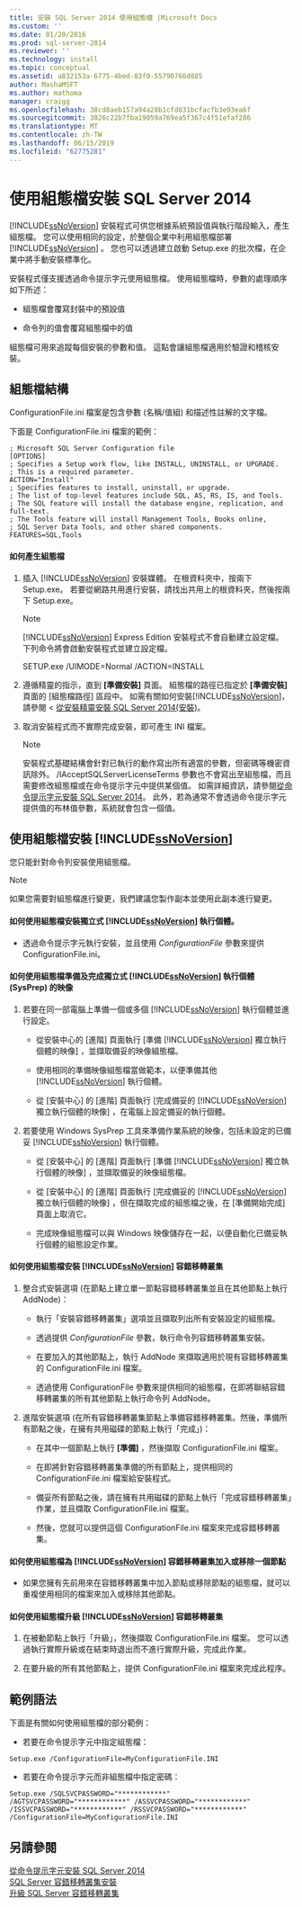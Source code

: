 ```yaml
---
title: 安裝 SQL Server 2014 使用組態檔 |Microsoft Docs
ms.custom: ''
ms.date: 01/20/2016
ms.prod: sql-server-2014
ms.reviewer: ''
ms.technology: install
ms.topic: conceptual
ms.assetid: a832153a-6775-4bed-83f0-55790766d885
author: MashaMSFT
ms.author: mathoma
manager: craigg
ms.openlocfilehash: 38cd8aeb157a94a28b1cfd831bcfacfb3e93ea6f
ms.sourcegitcommit: 3026c22b7fba19059a769ea5f367c4f51efaf286
ms.translationtype: MT
ms.contentlocale: zh-TW
ms.lasthandoff: 06/15/2019
ms.locfileid: "62775281"
---
```

# <a name="install-sql-server-2014-using-a-configuration-file"></a>使用組態檔安裝 SQL Server 2014
  [!INCLUDE[ssNoVersion](../../includes/ssnoversion-md.md)] 安裝程式可供您根據系統預設值與執行階段輸入，產生組態檔。 您可以使用相同的設定，於整個企業中利用組態檔部署 [!INCLUDE[ssNoVersion](../../includes/ssnoversion-md.md)] 。 您也可以透過建立啟動 Setup.exe 的批次檔，在企業中將手動安裝標準化。  
  
 安裝程式僅支援透過命令提示字元使用組態檔。 使用組態檔時，參數的處理順序如下所述：  
  
-   組態檔會覆寫封裝中的預設值  
  
-   命令列的值會覆寫組態檔中的值  
  
 組態檔可用來追蹤每個安裝的參數和值。 這點會讓組態檔適用於驗證和稽核安裝。  
  
## <a name="configuration-file-structure"></a>組態檔結構  
 ConfigurationFile.ini 檔案是包含參數 (名稱/值組) 和描述性註解的文字檔。  
  
 下面是 ConfigurationFile.ini 檔案的範例：  
  
```  
; Microsoft SQL Server Configuration file  
[OPTIONS]  
; Specifies a Setup work flow, like INSTALL, UNINSTALL, or UPGRADE.   
; This is a required parameter.   
ACTION="Install"  
; Specifies features to install, uninstall, or upgrade.   
; The list of top-level features include SQL, AS, RS, IS, and Tools.   
; The SQL feature will install the database engine, replication, and full-text.   
; The Tools feature will install Management Tools, Books online,   
; SQL Server Data Tools, and other shared components.   
FEATURES=SQL,Tools  
```  
  
#### <a name="how-to-generate-a-configuration-file"></a>如何產生組態檔  
  
1.  插入 [!INCLUDE[ssNoVersion](../../includes/ssnoversion-md.md)] 安裝媒體。 在根資料夾中，按兩下 Setup.exe。 若要從網路共用進行安裝，請找出共用上的根資料夾，然後按兩下 Setup.exe。  
  
    > [!NOTE]  
    >  [!INCLUDE[ssNoVersion](../../includes/ssnoversion-md.md)] Express Edition 安裝程式不會自動建立設定檔。 下列命令將會啟動安裝程式並建立設定檔。  
    >   
    >  SETUP.exe /UIMODE=Normal /ACTION=INSTALL  
  
2.  遵循精靈的指示，直到 **[準備安裝]** 頁面。 組態檔的路徑已指定於 **[準備安裝]** 頁面的 [組態檔路徑] 區段中。 如需有關如何安裝[!INCLUDE[ssNoVersion](../../includes/ssnoversion-md.md)]，請參閱 <<c2> [ 從安裝精靈安裝 SQL Server 2014&#40;安裝&#41;](install-sql-server-from-the-installation-wizard-setup.md)。</c2>  
  
3.  取消安裝程式而不實際完成安裝，即可產生 INI 檔案。  
  
    > [!NOTE]  
    >  安裝程式基礎結構會針對已執行的動作寫出所有適當的參數，但密碼等機密資訊除外。 /IAcceptSQLServerLicenseTerms 參數也不會寫出至組態檔，而且需要修改組態檔或在命令提示字元中提供某個值。 如需詳細資訊，請參閱[從命令提示字元安裝 SQL Server 2014](install-sql-server-from-the-command-prompt.md)。 此外，若為通常不會透過命令提示字元提供值的布林值參數，系統就會包含一個值。  
  
## <a name="using-the-configuration-file-to-install-includessnoversionincludesssnoversion-mdmd"></a>使用組態檔安裝 [!INCLUDE[ssNoVersion](../../includes/ssnoversion-md.md)]  
 您只能針對命令列安裝使用組態檔。  
  
> [!NOTE]  
>  如果您需要對組態檔進行變更，我們建議您製作副本並使用此副本進行變更。  
  
#### <a name="how-to-use-a-configuration-file-to-install-a-stand-alone-includessnoversionincludesssnoversion-mdmd-instance"></a>如何使用組態檔安裝獨立式 [!INCLUDE[ssNoVersion](../../includes/ssnoversion-md.md)] 執行個體。  
  
-   透過命令提示字元執行安裝，並且使用 *ConfigurationFile* 參數來提供 ConfigurationFile.ini。  
  
#### <a name="how-to-use-a-configuration-file-to-prepare-and-complete-an-image-of-a-stand-alone-includessnoversionincludesssnoversion-mdmd-instance-sysprep"></a>如何使用組態檔準備及完成獨立式 [!INCLUDE[ssNoVersion](../../includes/ssnoversion-md.md)] 執行個體 (SysPrep) 的映像  
  
1.  若要在同一部電腦上準備一個或多個 [!INCLUDE[ssNoVersion](../../includes/ssnoversion-md.md)] 執行個體並進行設定。  
  
    -   從安裝中心的 [進階]  頁面執行 [準備 [!INCLUDE[ssNoVersion](../../includes/ssnoversion-md.md)] 獨立執行個體的映像]  ，並擷取備妥的映像組態檔。  
  
    -   使用相同的準備映像組態檔當做範本，以便準備其他 [!INCLUDE[ssNoVersion](../../includes/ssnoversion-md.md)] 執行個體。  
  
    -   從 [安裝中心] 的 [進階]  頁面執行 [完成備妥的 [!INCLUDE[ssNoVersion](../../includes/ssnoversion-md.md)] 獨立執行個體的映像]  ，在電腦上設定備妥的執行個體。  
  
2.  若要使用 Windows SysPrep 工具來準備作業系統的映像，包括未設定的已備妥 [!INCLUDE[ssNoVersion](../../includes/ssnoversion-md.md)] 執行個體。  
  
    -   從 [安裝中心] 的 [進階] 頁面執行 [準備 [!INCLUDE[ssNoVersion](../../includes/ssnoversion-md.md)] 獨立執行個體的映像]  ，並擷取備妥的映像組態檔。  
  
    -   從 [安裝中心] 的 [進階]  頁面執行 [完成備妥的 [!INCLUDE[ssNoVersion](../../includes/ssnoversion-md.md)] 獨立執行個體的映像]  ，但在擷取完成的組態檔之後，在 [準備開始完成]  頁面上取消它。  
  
    -   完成映像組態檔可以與 Windows 映像儲存在一起，以便自動化已備妥執行個體的組態設定作業。  
  
#### <a name="how-to-install-a-includessnoversionincludesssnoversion-mdmd-failover-cluster-using-the-configuration-file"></a>如何使用組態檔安裝 [!INCLUDE[ssNoVersion](../../includes/ssnoversion-md.md)] 容錯移轉叢集  
  
1.  整合式安裝選項 (在節點上建立單一節點容錯移轉叢集並且在其他節點上執行 AddNode)：  
  
    -   執行「安裝容錯移轉叢集」選項並且擷取列出所有安裝設定的組態檔。  
  
    -   透過提供 *ConfigurationFile* 參數，執行命令列容錯移轉叢集安裝。  
  
    -   在要加入的其他節點上，執行 AddNode 來擷取適用於現有容錯移轉叢集的 ConfigurationFile.ini 檔案。  
  
    -   透過使用 ConfigurationFile 參數來提供相同的組態檔，在即將聯結容錯移轉叢集的所有其他節點上執行命令列 AddNode。  
  
2.  進階安裝選項 (在所有容錯移轉叢集節點上準備容錯移轉叢集。然後，準備所有節點之後，在擁有共用磁碟的節點上執行「完成」)：  
  
    -   在其中一個節點上執行 **[準備]** ，然後擷取 ConfigurationFile.ini 檔案。  
  
    -   在即將針對容錯移轉叢集準備的所有節點上，提供相同的 ConfigurationFile.ini 檔案給安裝程式。  
  
    -   備妥所有節點之後，請在擁有共用磁碟的節點上執行「完成容錯移轉叢集」作業，並且擷取 ConfigurationFile.ini 檔案。  
  
    -   然後，您就可以提供這個 ConfigurationFile.ini 檔案來完成容錯移轉叢集。  
  
#### <a name="how-to-add-or-remove-a-node-to-a-includessnoversionincludesssnoversion-mdmd-failover-cluster-using-the-configuration-file"></a>如何使用組態檔為 [!INCLUDE[ssNoVersion](../../includes/ssnoversion-md.md)] 容錯移轉叢集加入或移除一個節點  
  
-   如果您擁有先前用來在容錯移轉叢集中加入節點或移除節點的組態檔，就可以重複使用相同的檔案來加入或移除其他節點。  
  
#### <a name="how-to-upgrade-a-includessnoversionincludesssnoversion-mdmd-failover-cluster-using-the-configuration-file"></a>如何使用組態檔升級 [!INCLUDE[ssNoVersion](../../includes/ssnoversion-md.md)] 容錯移轉叢集  
  
1.  在被動節點上執行「升級」，然後擷取 ConfigurationFile.ini 檔案。 您可以透過執行實際升級或在結束時退出而不進行實際升級，完成此作業。  
  
2.  在要升級的所有其他節點上，提供 ConfigurationFile.ini 檔案來完成此程序。  
  
## <a name="sample-syntax"></a>範例語法  
 下面是有關如何使用組態檔的部分範例：  
  
-   若要在命令提示字元中指定組態檔：  
  
```  
Setup.exe /ConfigurationFile=MyConfigurationFile.INI  
```  
  
-   若要在命令提示字元而非組態檔中指定密碼：  
  
```  
Setup.exe /SQLSVCPASSWORD="************" /AGTSVCPASSWORD="************" /ASSVCPASSWORD="************" /ISSVCPASSWORD="************" /RSSVCPASSWORD="************" /ConfigurationFile=MyConfigurationFile.INI  
```  
  
## <a name="see-also"></a>另請參閱  
 [從命令提示字元安裝 SQL Server 2014](install-sql-server-from-the-command-prompt.md)   
 [SQL Server 容錯移轉叢集安裝](../../sql-server/failover-clusters/install/sql-server-failover-cluster-installation.md)   
 [升級 SQL Server 容錯移轉叢集](../../sql-server/failover-clusters/windows/upgrade-a-sql-server-failover-cluster-instance.md)  
  
  
